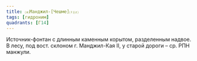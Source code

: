 ```yaml
---
title: ⒜Манджил-[Чешме]⒯⒵
tags: [гидроним]
quadrants: [Г14]
---
```


Источник-фонтан с длинным каменным корытом, разделенным надвое. В лесу, под
вост. склоном г. Манджил-Кая II, у старой дороги – ср. РПН манжули.
